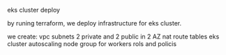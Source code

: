 eks cluster deploy

by runing terraform, we deploy infrastructure for eks cluster.

we create:
vpc
subnets 2 private and 2 public in 2 AZ
nat
route tables
eks cluster
autoscaling node group for workers
rols and  policis
